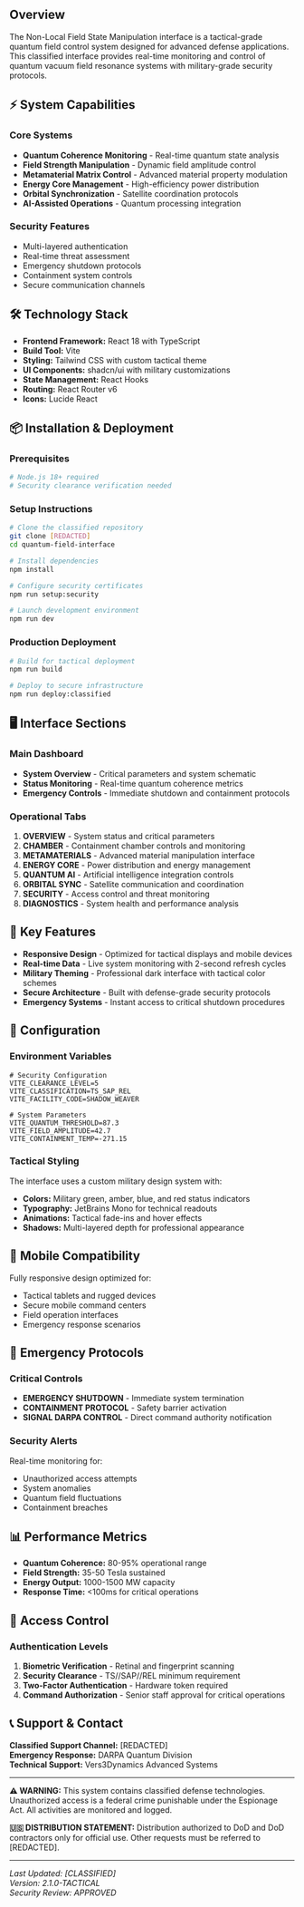 ## Overview

The Non-Local Field State Manipulation interface is a tactical-grade quantum field control system designed for advanced defense applications. This classified interface provides real-time monitoring and control of quantum vacuum field resonance systems with military-grade security protocols.

## ⚡ System Capabilities

### Core Systems
- **Quantum Coherence Monitoring** - Real-time quantum state analysis
- **Field Strength Manipulation** - Dynamic field amplitude control  
- **Metamaterial Matrix Control** - Advanced material property modulation
- **Energy Core Management** - High-efficiency power distribution
- **Orbital Synchronization** - Satellite coordination protocols
- **AI-Assisted Operations** - Quantum processing integration

### Security Features
- Multi-layered authentication
- Real-time threat assessment
- Emergency shutdown protocols
- Containment system controls
- Secure communication channels

## 🛠 Technology Stack

- **Frontend Framework:** React 18 with TypeScript
- **Build Tool:** Vite
- **Styling:** Tailwind CSS with custom tactical theme
- **UI Components:** shadcn/ui with military customizations
- **State Management:** React Hooks
- **Routing:** React Router v6
- **Icons:** Lucide React

## 📦 Installation & Deployment

### Prerequisites
```bash
# Node.js 18+ required
# Security clearance verification needed
```

### Setup Instructions
```bash
# Clone the classified repository
git clone [REDACTED]
cd quantum-field-interface

# Install dependencies
npm install

# Configure security certificates
npm run setup:security

# Launch development environment
npm run dev
```

### Production Deployment
```bash
# Build for tactical deployment
npm run build

# Deploy to secure infrastructure
npm run deploy:classified
```

## 🖥 Interface Sections

### Main Dashboard
- **System Overview** - Critical parameters and system schematic
- **Status Monitoring** - Real-time quantum coherence metrics
- **Emergency Controls** - Immediate shutdown and containment protocols

### Operational Tabs
1. **OVERVIEW** - System status and critical parameters
2. **CHAMBER** - Containment chamber controls and monitoring
3. **METAMATERIALS** - Advanced material manipulation interface
4. **ENERGY CORE** - Power distribution and energy management
5. **QUANTUM AI** - Artificial intelligence integration controls
6. **ORBITAL SYNC** - Satellite communication and coordination
7. **SECURITY** - Access control and threat monitoring
8. **DIAGNOSTICS** - System health and performance analysis

## 🎯 Key Features

- **Responsive Design** - Optimized for tactical displays and mobile devices
- **Real-time Data** - Live system monitoring with 2-second refresh cycles
- **Military Theming** - Professional dark interface with tactical color schemes
- **Secure Architecture** - Built with defense-grade security protocols
- **Emergency Systems** - Instant access to critical shutdown procedures

## 🔧 Configuration

### Environment Variables
```env
# Security Configuration
VITE_CLEARANCE_LEVEL=5
VITE_CLASSIFICATION=TS_SAP_REL
VITE_FACILITY_CODE=SHADOW_WEAVER

# System Parameters
VITE_QUANTUM_THRESHOLD=87.3
VITE_FIELD_AMPLITUDE=42.7
VITE_CONTAINMENT_TEMP=-271.15
```

### Tactical Styling
The interface uses a custom military design system with:
- **Colors:** Military green, amber, blue, and red status indicators
- **Typography:** JetBrains Mono for technical readouts
- **Animations:** Tactical fade-ins and hover effects
- **Shadows:** Multi-layered depth for professional appearance

## 📱 Mobile Compatibility

Fully responsive design optimized for:
- Tactical tablets and rugged devices
- Secure mobile command centers
- Field operation interfaces
- Emergency response scenarios

## 🚨 Emergency Protocols

### Critical Controls
- **EMERGENCY SHUTDOWN** - Immediate system termination
- **CONTAINMENT PROTOCOL** - Safety barrier activation
- **SIGNAL DARPA CONTROL** - Direct command authority notification

### Security Alerts
Real-time monitoring for:
- Unauthorized access attempts
- System anomalies
- Quantum field fluctuations
- Containment breaches

## 📊 Performance Metrics

- **Quantum Coherence:** 80-95% operational range
- **Field Strength:** 35-50 Tesla sustained
- **Energy Output:** 1000-1500 MW capacity
- **Response Time:** <100ms for critical operations

## 🔐 Access Control

### Authentication Levels
1. **Biometric Verification** - Retinal and fingerprint scanning
2. **Security Clearance** - TS//SAP//REL minimum requirement
3. **Two-Factor Authentication** - Hardware token required
4. **Command Authorization** - Senior staff approval for critical operations

## 📞 Support & Contact

**Classified Support Channel:** [REDACTED]  
**Emergency Response:** DARPA Quantum Division  
**Technical Support:** Vers3Dynamics Advanced Systems  

---

**⚠️ WARNING:** This system contains classified defense technologies. Unauthorized access is a federal crime punishable under the Espionage Act. All activities are monitored and logged.

**🇺🇸 DISTRIBUTION STATEMENT:** Distribution authorized to DoD and DoD contractors only for official use. Other requests must be referred to [REDACTED].

---

*Last Updated: [CLASSIFIED]*  
*Version: 2.1.0-TACTICAL*  
*Security Review: APPROVED*
